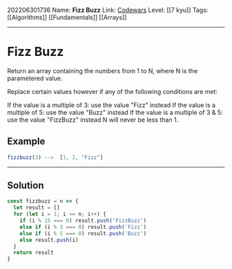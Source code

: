 202206301736
Name: **Fizz Buzz**
Link: [Codewars]()
Level:  [[7 kyu]]
Tags: [[Algorithms]] [[Fundamentals]] [[Arrays]]

---

# Fizz Buzz


Return an array containing the numbers from 1 to N, where N is the parametered value.

Replace certain values however if any of the following conditions are met:

If the value is a multiple of 3: use the value "Fizz" instead
If the value is a multiple of 5: use the value "Buzz" instead
If the value is a multiple of 3 & 5: use the value "FizzBuzz" instead
N will never be less than 1.

## Example

``` javascript
fizzbuzz(3) -->  [1, 2, "Fizz"]
```


---

## Solution

``` javascript
const fizzbuzz = n => {
  let result = []
  for (let i = 1; i <= n; i++) {
    if (i % 15 === 0) result.push('FizzBuzz')
    else if (i % 3 === 0) result.push('Fizz')
    else if (i % 5 === 0) result.push('Buzz')
    else result.push(i)
  }
  return result
}
```